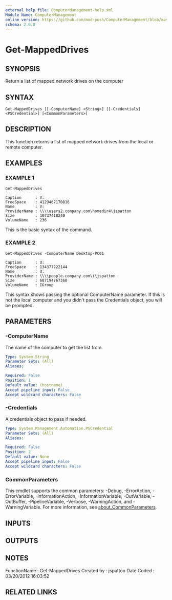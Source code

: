 ```yaml
---
external help file: ComputerManagement-help.xml
Module Name: ComputerManagement
online version: https://github.com/mod-posh/ComputerManagement/blob/master/docs/Get-MappedDrives#get-mappeddrives
schema: 2.0.0
---
```


# Get-MappedDrives

## SYNOPSIS
Return a list of mapped network drives on the computer

## SYNTAX

```
Get-MappedDrives [[-ComputerName] <String>] [[-Credentials] <PSCredential>] [<CommonParameters>]
```

## DESCRIPTION
This function returns a list of mapped network drives from the
local or remote computer.

## EXAMPLES

### EXAMPLE 1
```
Get-MappedDrives

Caption      : V:
FreeSpace    : 4129467170816
Name         : V:
ProviderName : \\\\users2.company.com\homedir4\jspatton
Size         : 10737418240
VolumeName   : 236
```

This is the basic syntax of the command.

### EXAMPLE 2
```
Get-MappedDrives -ComputerName Desktop-PC01

Caption      : U:
FreeSpace    : 134377222144
Name         : U:
ProviderName : \\\\people.company.com\i\jspatton
Size         : 687194767360
VolumeName   : IGroup
```

This syntax shows passing the optional ComputerName parameter.
If this is
not the local computer and you didn't pass the Credentials object, you
will be prompted.

## PARAMETERS

### -ComputerName
The name of the computer to get the list from.

```yaml
Type: System.String
Parameter Sets: (All)
Aliases:

Required: False
Position: 1
Default value: (hostname)
Accept pipeline input: False
Accept wildcard characters: False
```

### -Credentials
A credentials object to pass if needed.

```yaml
Type: System.Management.Automation.PSCredential
Parameter Sets: (All)
Aliases:

Required: False
Position: 2
Default value: None
Accept pipeline input: False
Accept wildcard characters: False
```

### CommonParameters
This cmdlet supports the common parameters: -Debug, -ErrorAction, -ErrorVariable, -InformationAction, -InformationVariable, -OutVariable, -OutBuffer, -PipelineVariable, -Verbose, -WarningAction, and -WarningVariable. For more information, see [about_CommonParameters](http://go.microsoft.com/fwlink/?LinkID=113216).

## INPUTS

## OUTPUTS

## NOTES
FunctionName : Get-MappedDrives
Created by   : jspatton
Date Coded   : 03/20/2012 16:03:52

## RELATED LINKS

